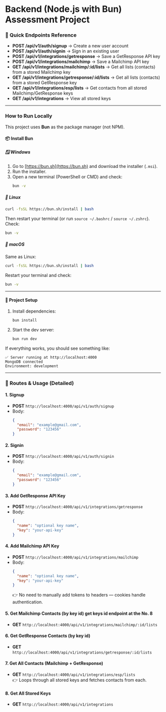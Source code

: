 # Backend (Node.js with Bun) Assessment Project

### 🔗 Quick Endpoints Reference

- **POST /api/v1/auth/signup** → Create a new user account
- **POST /api/v1/auth/signin** → Sign in an existing user
- **POST /api/v1/integrations/getresponse** → Save a GetResponse API key
- **POST /api/v1/integrations/mailchimp** → Save a Mailchimp API key
- **GET /api/v1/integrations/mailchimp/:id/lists** → Get all lists (contacts) from a stored Mailchimp key
- **GET /api/v1/integrations/getresponse/:id/lists** → Get all lists (contacts) from a stored GetResponse key
- **GET /api/v1/integrations/esp/lists** → Get contacts from all stored Mailchimp/GetResponse keys
- **GET /api/v1/integrations** → View all stored keys

---

### How to Run Locally

This project uses **Bun** as the package manager (not NPM).

#### 📦 Install Bun

##### 🪟 Windows

1. Go to [https://bun.sh](https://bun.sh) and download the installer (`.msi`).
2. Run the installer.
3. Open a new terminal (PowerShell or CMD) and check:
   ```bash
   bun -v
   ```

##### 🐧 Linux

```bash
curl -fsSL https://bun.sh/install | bash
```

Then restart your terminal (or run `source ~/.bashrc` / `source ~/.zshrc`).  
Check:

```bash
bun -v
```

##### 🍎 macOS

Same as Linux:

```bash
curl -fsSL https://bun.sh/install | bash
```

Restart your terminal and check:

```bash
bun -v
```

---

#### 📂 Project Setup

1. Install dependencies:
   ```bash
   bun install
   ```
2. Start the dev server:
   ```bash
   bun run dev
   ```

If everything works, you should see something like:

```
✅ Server running at http://localhost:4000
MongoDB connected
Environment: development
```

---

### 🔑 Routes & Usage (Detailed)

#### 1. **Signup**

- **POST** `http://localhost:4000/api/v1/auth/signup`
- Body:
  ```json
  {
    "email": "example@gmail.com",
    "password": "123456"
  }
  ```

#### 2. **Signin**

- **POST** `http://localhost:4000/api/v1/auth/signin`
- Body:
  ```json
  {
    "email": "example@gmail.com",
    "password": "123456"
  }
  ```

#### 3. **Add GetResponse API Key**

- **POST** `http://localhost:4000/api/v1/integrations/getresponse`
- Body:
  ```json
  {
    "name": "optional key name",
    "key": "your-api-key"
  }
  ```

#### 4. **Add Mailchimp API Key**

- **POST** `http://localhost:4000/api/v1/integrations/mailchimp`
- Body:
  ```json
  {
    "name": "optional key name",
    "key": "your-api-key"
  }
  ```
  👉 No need to manually add tokens to headers — cookies handle authentication.

#### 5. **Get Mailchimp Contacts (by key id) get keys id endpoint at the No. 8**

- **GET** `http://localhost:4000/api/v1/integrations/mailchimp/:id/lists`

#### 6. **Get GetResponse Contacts (by key id)**

- **GET** `http://localhost:4000/api/v1/integrations/getresponse/:id/lists`

#### 7. **Get All Contacts (Mailchimp + GetResponse)**

- **GET** `http://localhost:4000/api/v1/integrations/esp/lists`  
  👉 Loops through all stored keys and fetches contacts from each.

#### 8. **Get All Stored Keys**

- **GET** `http://localhost:4000/api/v1/integrations`
